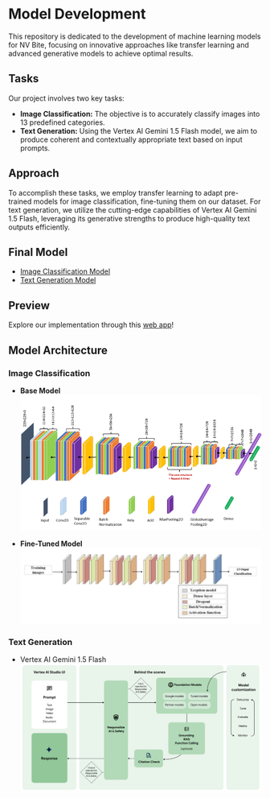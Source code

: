 # Model Development

This repository is dedicated to the development of machine learning models for NV Bite, focusing on innovative approaches like transfer learning and advanced generative models to achieve optimal results.

## Tasks

Our project involves two key tasks:

- **Image Classification:** The objective is to accurately classify images into 13 predefined categories.
- **Text Generation:** Using the Vertex AI Gemini 1.5 Flash model, we aim to produce coherent and contextually appropriate text based on input prompts.

## Approach

To accomplish these tasks, we employ transfer learning to adapt pre-trained models for image classification, fine-tuning them on our dataset. For text generation, we utilize the cutting-edge capabilities of Vertex AI Gemini 1.5 Flash, leveraging its generative strengths to produce high-quality text outputs efficiently.

## Final Model

- [Image Classification Model](https://github.com/NV-Bite/Develop-ML/blob/main/image_classification/Xception/classification-food-with-xception.ipynb)
- [Text Generation Model](https://github.com/NV-Bite/Develop-ML/blob/main/text_generation/prompting.py)

## Preview

Explore our implementation through this [web app](https://ml-preview-6b9daowwxjoa4iqvpagyrp.streamlit.app/)!

## Model Architecture

### Image Classification

- **Base Model**  
  ![base](https://github.com/NV-Bite/.github/blob/main/assets/ml_image/architecture%20xception.png)

- **Fine-Tuned Model**  
  ![fine-tuned](https://github.com/NV-Bite/.github/blob/main/assets/ml_image/fine%20tuned.jpg)

### Text Generation

- Vertex AI Gemini 1.5 Flash  
  ![gemini](https://github.com/NV-Bite/.github/blob/main/assets/ml_image/generative-ai-workflow.png)
